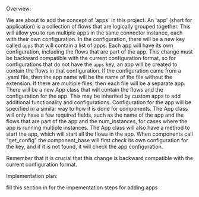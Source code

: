 Overview:

We are about to add the concept of 'apps' in this project.
An 'app' (short for application) is a collection of flows that are logically grouped together.
This will allow you to run multiple apps in the same connector instance, each with their own configuration.
In the configuration, there will be a new key called `apps` that will contain a list of apps.
Each app will have its own configuration, including the flows that are part of the app.
This change must be backward compatible with the current configuration format, so for configurations
that do not have the `apps` key, an app will be created to contain the flows in that configuration. If
the configuration came from a .yaml file, then the app name will be the name of the file without the extension.
If there are multiple files, then each file will be a separate app. 
There will be a new App class that will contain the flows and the configuration for the app.
This may be inherited by custom apps to add additional functionality and configurations.
Configuration for the app will be specified in a similar way to how it is done for components. The App class
will only have a few required fields, such as the name of the app and the flows that are part of the app and the num_instances, for
cases where the app is running multiple instances. The App class will also have a method to start the app, which will start all the flows in the app.
When components call "get_config" the component_base will first check its own configuration for the key, and if it is not found, it will check the app configuration.

Remember that it is crucial that this change is backward compatible with the current configuration format.

Implementation plan:

<inst>
fill this section in for the impementation steps for adding apps
</inst>